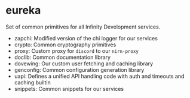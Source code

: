 # eureka

Set of common primitives for all Infinity Development services.

- zapchi: Modified version of the chi logger for our services
- crypto: Common cryptography primitives
- proxy: Custom proxy for `discord` to our `nirn-proxy`
- doclib: Common documentation library
- dovewing: Our custom user fetching and caching library
- genconfig: Common configuration generation library
- uapi: Defines a unified API handling code with auth and timeouts and caching builtin
- snippets: Common snippets for our services